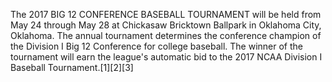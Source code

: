 The 2017 BIG 12 CONFERENCE BASEBALL TOURNAMENT will be held from May 24 through May 28 at Chickasaw Bricktown Ballpark in Oklahoma City, Oklahoma. The annual tournament determines the conference champion of the Division I Big 12 Conference for college baseball. The winner of the tournament will earn the league's automatic bid to the 2017 NCAA Division I Baseball Tournament.[1][2][3]
